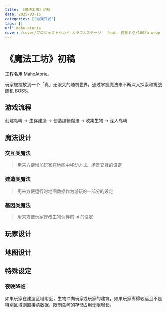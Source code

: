 ```yaml
---
title: 《魔法工坊》初稿
date: 2025-03-16
categories: ["游戏开发"]
tags: []
url: maho-atorie
cover: /cover/プロジェクトセカイ カラフルステージ！ feat. 初音ミク/1005b.webp
---
```


# 《魔法工坊》初稿

工程名用 MahoAtorie。

玩家被投放到一个「真」无限大的随机世界，通过掌握魔法来不断深入探索和挑战随机 BOSS。

## 游戏流程

创建岛屿 -> 生存建造 -> 创造编辑魔法 -> 收集生物 -> 深入岛屿

## 魔法设计

### 交互类魔法

> 用来方便增加玩家在地图中移动方式、场景交互的设定

### 建造类魔法

> 用来方便运行时地图数据作为游玩的一部分的设定

### 基因类魔法

> 用来方便玩家修改生物伙伴的 ai 的设定

## 玩家设计

## 地图设计

## 特殊设定

### 夜晚降临

如果玩家在建造区域附近，生物冲向玩家或玩家的建筑，如果玩家离得较远且不是特别区域则直接清数据，限制岛屿的存储占用无限增长。
